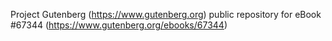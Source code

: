 Project Gutenberg (https://www.gutenberg.org) public repository for
eBook #67344 (https://www.gutenberg.org/ebooks/67344)
